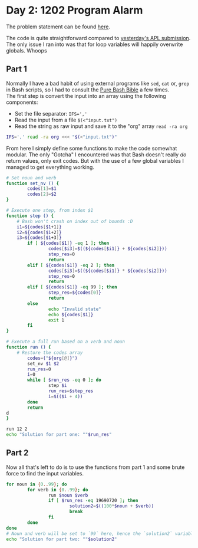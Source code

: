 # Day 2: 1202 Program Alarm
The problem statement can be found [here](https://adventofcode.com/2019/day/2).  

The code is quite straightforward compared to [yesterday's APL submission](1/1.md). The only issue I ran into was that for loop variables will happily overwrite globals. Whoops

## Part 1

Normally I have a bad habit of using external programs like `sed`, `cat` or, `grep` in Bash scripts, so I had to consult the [Pure Bash Bible](https://github.com/dylanaraps/pure-bash-bible) a few times.  
The first step is convert the input into an array using the following components:
* Set the file separator: `IFS=','`
* Read the input from a file `$(<"input.txt")`
* Read the string as raw input and save it to the "org" array `read -ra org`

```bash
IFS=',' read -ra org <<< "$(<"input.txt")"
```
From here I simply define some functions to make the code somewhat modular. The only "Gotcha" I encountered was that Bash doesn't really _do_ return values, only exit codes. But with the use of a few global variables I managed to get everything working.
```bash
# Set noun and verb
function set_nv () {
        codes[1]=$1
        codes[2]=$2
}

# Execute one step, from index $1
function step () {
	# Bash won't crash on index out of bounds :D
	i1=${codes[$1+1]}
	i2=${codes[$1+2]}
	i3=${codes[$1+3]}
        if [ ${codes[$1]} -eq 1 ]; then
                codes[$i3]=$((${codes[$i1]} + ${codes[$i2]}))
                step_res=0
                return
        elif [ ${codes[$1]} -eq 2 ]; then
                codes[$i3]=$((${codes[$i1]} * ${codes[$i2]}))
                step_res=0
                return
        elif [ ${codes[$1]} -eq 99 ]; then
                step_res=${codes[0]}
                return
        else
                echo "Invalid state"
                echo ${codes[$1]}
                exit 1
        fi
}

# Execute a full run based on a verb and noun
function run () {
	# Restore the codes array
        codes=("${org[@]}")
        set_nv $1 $2
        run_res=0
        i=0
        while [ $run_res -eq 0 ]; do
                step $i
                run_res=$step_res
                i=$(($i + 4))
        done
        return
d
}

run 12 2
echo "Solution for part one: ""$run_res"
```


## Part 2

Now all that's left to do is to use the functions from part 1 and some brute force to find the input variables.
```bash
for noun in {0..99}; do
        for verb in {0..99}; do
                run $noun $verb
                if [ $run_res -eq 19690720 ]; then
                        solution2=$((100*$noun + $verb))
                        break
                fi
        done
done
# Noun and verb will be set to `99` here, hence the `solution2` variable.
echo "Solution for part two: ""$solution2"
```


